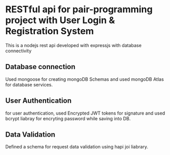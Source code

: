 # RESTful api for pair-programming project with User Login & Registration System
This is a nodejs rest api developed with expressjs with database connectivity
## Database connection
Used mongoose for creating mongoDB Schemas and used mongoDB Atlas for database services.
## User Authentication
for user authentication, used Encrypted JWT tokens for signature and used bcrypt liabray for encryting password while saving into DB.
## Data Validation
Defined a schema for request data validation using hapi joi liabrary.
